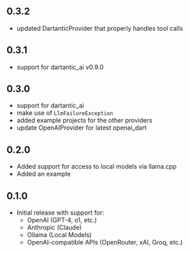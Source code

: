 ## 0.3.2

- updated DartanticProvider that properly handles tool calls

## 0.3.1

- support for dartantic_ai v0.9.0

## 0.3.0

- support for dartantic_ai
- make use of `LlmFailureException`
- added example projects for the other providers
- update OpenAIProvider for latest openai_dart

## 0.2.0

- Added support for access to local models via llama.cpp
- Added an example

## 0.1.0

- Initial release with support for:
  * OpenAI (GPT-4, o1, etc.)
  * Anthropic (Claude)
  * Ollama (Local Models)
  * OpenAI-compatible APIs (OpenRouter, xAI, Groq, etc.)

